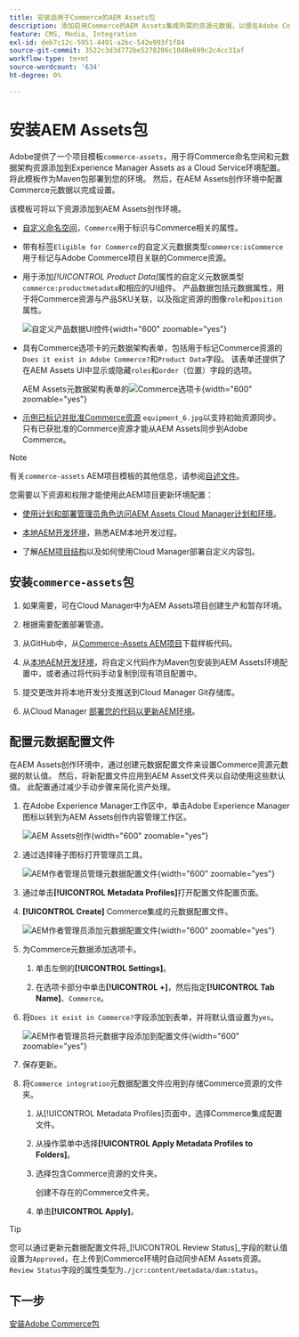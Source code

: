 ```yaml
---
title: 安装适用于Commerce的AEM Assets包
description: 添加启用Commerce的AEM Assets集成所需的资源元数据，以便在Adobe Commerce和Experience Manager Assets项目之间同步资源。
feature: CMS, Media, Integration
exl-id: deb7c12c-5951-4491-a2bc-542e993f1f84
source-git-commit: 3522c3d3d772be5278206c10d8e699c2c4cc31af
workflow-type: tm+mt
source-wordcount: '634'
ht-degree: 0%

---
```


# 安装AEM Assets包

Adobe提供了一个项目模板`commerce-assets`，用于将Commerce命名空间和元数据架构资源添加到Experience Manager Assets as a Cloud Service环境配置。 将此模板作为Maven包部署到您的环境。 然后，在AEM Assets创作环境中配置Commerce元数据以完成设置。

该模板可将以下资源添加到AEM Assets创作环境。

- [自定义命名空间](https://github.com/ankumalh/assets-commerce/blob/main/ui.config/jcr_root/apps/commerce/config/org.apache.sling.jcr.repoinit.RepositoryInitializer~commerce-namespaces.cfg.json)，`Commerce`用于标识与Commerce相关的属性。

- 带有标签`Eligible for Commerce`的自定义元数据类型`commerce:isCommerce`用于标记与Adobe Commerce项目关联的Commerce资源。

- 用于添加&#x200B;*[!UICONTROL Product Data]*&#x200B;属性的自定义元数据类型`commerce:productmetadata`和相应的UI组件。 产品数据包括元数据属性，用于将Commerce资源与产品SKU关联，以及指定资源的图像`role`和`position`属性。

  ![自定义产品数据UI控件](./assets/aem-commerce-sku-metadata-fields-from-template.png){width="600" zoomable="yes"}

- 具有Commerce选项卡的元数据架构表单，包括用于标记Commerce资源的`Does it exist in Adobe Commerce?`和`Product Data`字段。 该表单还提供了在AEM Assets UI中显示或隐藏`roles`和`order`（位置）字段的选项。

  AEM Assets元数据架构表单的![Commerce选项卡](./assets/assets-configure-metadata-schema-form-editor.png){width="600" zoomable="yes"}

- [示例已标记并批准Commerce资源](https://github.com/ankumalh/assets-commerce/blob/main/ui.content/src/main/content/jcr_root/content/dam/wknd/en/activities/hiking/equipment_6.jpg/.content.xml) `equipment_6.jpg`以支持初始资源同步。 只有已获批准的Commerce资源才能从AEM Assets同步到Adobe Commerce。

>[!NOTE]
>有关`commerce-assets` AEM项目模板的其他信息，请参阅[自述文件](https://github.com/ankumalh/assets-commerce)。

您需要以下资源和权限才能使用此AEM项目更新环境配置：

- [使用计划和部署管理员角色访问AEM Assets Cloud Manager计划和环境](https://experienceleague.adobe.com/en/docs/experience-manager-cloud-service/content/onboarding/journey/cloud-manager#access-sysadmin-bo)。

- [本地AEM开发环境](https://experienceleague.adobe.com/en/docs/experience-manager-learn/cloud-service/local-development-environment-set-up/overview)，熟悉AEM本地开发过程。

- 了解[AEM项目结构](https://experienceleague.adobe.com/zh-hans/docs/experience-manager-cloud-service/content/implementing/developing/aem-project-content-package-structure)以及如何使用Cloud Manager部署自定义内容包。

## 安装`commerce-assets`包

1. 如果需要，可在Cloud Manager中为AEM Assets项目创建生产和暂存环境。

1. 根据需要配置部署管道。

1. 从GitHub中，从[Commerce-Assets AEM项目](https://github.com/ankumalh/assets-commerce)下载样板代码。

1. 从[本地AEM开发环境](https://experienceleague.adobe.com/en/docs/experience-manager-learn/cloud-service/local-development-environment-set-up/overview)，将自定义代码作为Maven包安装到AEM Assets环境配置中，或者通过将代码手动复制到现有项目配置中。

1. 提交更改并将本地开发分支推送到Cloud Manager Git存储库。

1. 从Cloud Manager [部署您的代码以更新AEM环境](https://experienceleague.adobe.com/en/docs/experience-manager-cloud-service/content/implementing/using-cloud-manager/deploy-code#deploying-code-with-cloud-manager)。

## 配置元数据配置文件

在AEM Assets创作环境中，通过创建元数据配置文件来设置Commerce资源元数据的默认值。 然后，将新配置文件应用到AEM Asset文件夹以自动使用这些默认值。 此配置通过减少手动步骤来简化资产处理。

1. 在Adobe Experience Manager工作区中，单击Adobe Experience Manager图标以转到为AEM Assets创作内容管理工作区。

   ![AEM Assets创作](./assets/aem-assets-authoring.png){width="600" zoomable="yes"}

1. 通过选择锤子图标打开管理员工具。

   ![AEM作者管理员管理元数据配置文件](./assets/aem-manage-metadata-profiles.png){width="600" zoomable="yes"}

1. 通过单击&#x200B;**[!UICONTROL Metadata Profiles]**&#x200B;打开配置文件配置页面。

1. **[!UICONTROL Create]** Commerce集成的元数据配置文件。

   ![AEM作者管理员添加元数据配置文件](./assets/aem-create-metadata-profile.png){width="600" zoomable="yes"}

1. 为Commerce元数据添加选项卡。

   1. 单击左侧的&#x200B;**[!UICONTROL Settings]**。

   1. 在选项卡部分中单击&#x200B;**[!UICONTROL +]**，然后指定&#x200B;**[!UICONTROL Tab Name]**、`Commerce`。

1. 将`Does it exist in Commerce?`字段添加到表单，并将默认值设置为`yes`。

   ![AEM作者管理员将元数据字段添加到配置文件](./assets/aem-edit-metadata-profile-fields.png){width="600" zoomable="yes"}

1. 保存更新。

1. 将`Commerce integration`元数据配置文件应用到存储Commerce资源的文件夹。

   1. 从[!UICONTROL  Metadata Profiles]页面中，选择Commerce集成配置文件。

   1. 从操作菜单中选择&#x200B;**[!UICONTROL Apply Metadata Profiles to Folders]**。

   1. 选择包含Commerce资源的文件夹。

      创建不存在的Commerce文件夹。

   1. 单击&#x200B;**[!UICONTROL Apply]**。

>[!TIP]
>
>您可以通过更新元数据配置文件将&#x200B;_[!UICONTROL Review Status]_字段的默认值设置为`Approved`，在上传到Commerce环境时自动同步AEM Assets资源。 `Review Status`字段的属性类型为`./jcr:content/metadata/dam:status`。

## 下一步

[安装Adobe Commerce包](aem-assets-configure-commerce.md)
